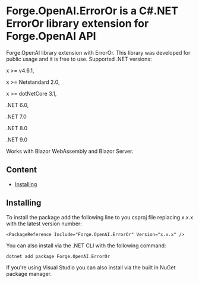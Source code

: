 # Forge.OpenAI.ErrorOr is a C#.NET ErrorOr library extension for Forge.OpenAI API
Forge.OpenAI library extension with ErrorOr. This library was developed for public usage and it is free to use.
Supported .NET versions:

x >= v4.6.1,

x >= Netstandard 2.0,

x >= dotNetCore 3.1,

.NET 6.0,

.NET 7.0

.NET 8.0

.NET 9.0

Works with Blazor WebAssembly and Blazor Server.


## Content

 * [Installing](#Installing)


## Installing

To install the package add the following line to you csproj file replacing x.x.x with the latest version number:

```
<PackageReference Include="Forge.OpenAI.ErrorOr" Version="x.x.x" />
```

You can also install via the .NET CLI with the following command:

```
dotnet add package Forge.OpenAI.ErrorOr
```

If you're using Visual Studio you can also install via the built in NuGet package manager.
